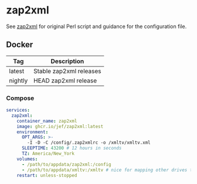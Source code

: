# zap2xml

See [zap2xml](https://web.archive.org/web/20200426004001/zap2xml.awardspace.info/) for original Perl script and guidance for the configuration file.

## Docker

| Tag | Description |
|---|---|
| latest | Stable zap2xml releases |
| nightly | HEAD zap2xml release |

### Compose

```yaml
services:
  zap2xml:
    container_name: zap2xml
    image: ghcr.io/jef/zap2xml:latest
    environment:
      OPT_ARGS: >-
        -I -D -C /config/.zap2xmlrc -o /xmltv/xmltv.xml
      SLEEPTIME: 43200 # 12 hours in seconds
      TZ: America/New_York
    volumes:
      - /path/to/appdata/zap2xml:/config
      - /path/to/appdata/xmltv:/xmltv # nice for mapping other drives to this that may use xmltv.xml
    restart: unless-stopped
```

